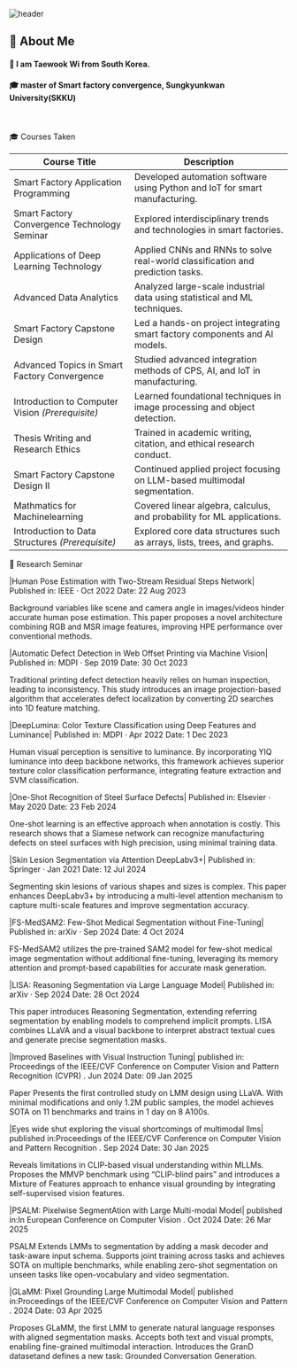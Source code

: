 <div>
  
  <!--Header-->
  ![header](https://capsule-render.vercel.app/api?type=waving&color=gradient&height=300&section=header&text=Good%20to%20see%20you%20%F0%9F%A4%97)
  
</div>

<div>
  <!--Body-->
  
  ## 👀 About Me
  #### :raising_hand: I am Taewook Wi from South Korea.<br/>
  #### :mortar_board: master of Smart factory convergence, Sungkyunkwan University(SKKU)
  <br/>
  <br/>
</div>

<div>
🎓 Courses Taken

| Course Title                                     | Description                                                                    |
| ------------------------------------------------ | ------------------------------------------------------------------------------ |
| Smart Factory Application Programming            | Developed automation software using Python and IoT for smart manufacturing.    |
| Smart Factory Convergence Technology Seminar     | Explored interdisciplinary trends and technologies in smart factories.         |
| Applications of Deep Learning Technology         | Applied CNNs and RNNs to solve real-world classification and prediction tasks. |
| Advanced Data Analytics                          | Analyzed large-scale industrial data using statistical and ML techniques.      |
| Smart Factory Capstone Design                    | Led a hands-on project integrating smart factory components and AI models.     |
| Advanced Topics in Smart Factory Convergence     | Studied advanced integration methods of CPS, AI, and IoT in manufacturing.     |
| Introduction to Computer Vision *(Prerequisite)* | Learned foundational techniques in image processing and object detection.      |
| Thesis Writing and Research Ethics               | Trained in academic writing, citation, and ethical research conduct.           |
| Smart Factory Capstone Design II                 | Continued applied project focusing on LLM-based multimodal segmentation.       |
| Mathmatics for Machinelearning                   | Covered linear algebra, calculus, and probability for ML applications.         |
| Introduction to Data Structures *(Prerequisite)* | Explored core data structures such as arrays, lists, trees, and graphs.        |

</div>

<div>
 📄 Research Seminar

|Human Pose Estimation with Two-Stream Residual Steps Network|
Published in: IEEE · Oct 2022
Date: 22 Aug 2023

Background variables like scene and camera angle in images/videos hinder accurate human pose estimation. This paper proposes a novel architecture combining RGB and MSR image features, improving HPE performance over conventional methods.

|Automatic Defect Detection in Web Offset Printing via Machine Vision|
Published in: MDPI · Sep 2019
Date: 30 Oct 2023

Traditional printing defect detection heavily relies on human inspection, leading to inconsistency. This study introduces an image projection-based algorithm that accelerates defect localization by converting 2D searches into 1D feature matching.

|DeepLumina: Color Texture Classification using Deep Features and Luminance|
Published in: MDPI · Apr 2022
Date: 1 Dec 2023

Human visual perception is sensitive to luminance. By incorporating YIQ luminance into deep backbone networks, this framework achieves superior texture color classification performance, integrating feature extraction and SVM classification.

|One-Shot Recognition of Steel Surface Defects|
Published in: Elsevier · May 2020
Date: 23 Feb 2024

One-shot learning is an effective approach when annotation is costly. This research shows that a Siamese network can recognize manufacturing defects on steel surfaces with high precision, using minimal training data.

|Skin Lesion Segmentation via Attention DeepLabv3+|
Published in: Springer · Jan 2021
Date: 12 Jul 2024

Segmenting skin lesions of various shapes and sizes is complex. This paper enhances DeepLabv3+ by introducing a multi-level attention mechanism to capture multi-scale features and improve segmentation accuracy.

|FS-MedSAM2: Few-Shot Medical Segmentation without Fine-Tuning|
Published in: arXiv · Sep 2024
Date: 4 Oct 2024

FS-MedSAM2 utilizes the pre-trained SAM2 model for few-shot medical image segmentation without additional fine-tuning, leveraging its memory attention and prompt-based capabilities for accurate mask generation.

|LISA: Reasoning Segmentation via Large Language Model|
Published in: arXiv · Sep 2024
Date: 28 Oct 2024

This paper introduces Reasoning Segmentation, extending referring segmentation by enabling models to comprehend implicit prompts. LISA combines LLaVA and a visual backbone to interpret abstract textual cues and generate precise segmentation masks.

|Improved Baselines with Visual Instruction Tuning|
published in: Proceedings of the IEEE/CVF Conference on Computer Vision and Pattern Recognition (CVPR) . Jun 2024
Date: 09 Jan 2025

Paper Presents the first controlled study on LMM design using LLaVA. With minimal modifications and only 1.2M public samples, the model achieves SOTA on 11 benchmarks and trains in 1 day on 8 A100s.

|Eyes wide shut exploring the visual shortcomings of multimodal llms|
published in:Proceedings of the IEEE/CVF Conference on Computer Vision and Pattern Recognition . Sep 2024
Date: 30 Jan 2025

Reveals limitations in CLIP-based visual understanding within MLLMs. Proposes the MMVP benchmark using “CLIP-blind pairs” and introduces a Mixture of Features approach to enhance visual grounding by integrating self-supervised vision features.

|PSALM: Pixelwise SegmentAtion with Large Multi-modal Model|
published in:In European Conference on Computer Vision . Oct 2024
Date: 26 Mar 2025

PSALM Extends LMMs to segmentation by adding a mask decoder and task-aware input schema. Supports joint training across tasks and achieves SOTA on multiple benchmarks, while enabling zero-shot segmentation on unseen tasks like open-vocabulary and video segmentation.

|GLaMM: Pixel Grounding Large Multimodal Model|
published in:Proceedings of the IEEE/CVF Conference on Computer Vision and Pattern . 2024
Date: 03 Apr 2025

Proposes GLaMM, the first LMM to generate natural language responses with aligned segmentation masks. Accepts both text and visual prompts, enabling fine-grained multimodal interaction. Introduces the GranD datasetand defines a new task: Grounded Conversation Generation.
</div>

